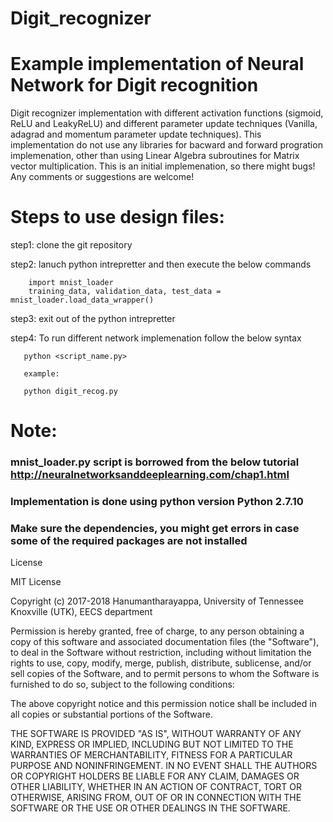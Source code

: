 # Digit_recognizer

# Example implementation of Neural Network for Digit recognition

Digit recognizer implementation with different activation functions (sigmoid, ReLU and LeakyReLU) and different parameter update techniques (Vanilla, adagrad and momentum parameter update techniques). This implementation do not use any libraries for bacward and forward progration implemenation, other than using Linear Algebra subroutines for Matrix vector multiplication. This is an initial implemenation, so there might bugs! Any comments or suggestions are welcome!

# Steps to use design files:

step1: clone the git repository

step2: lanuch python intrepretter and then execute the below commands 

        import mnist_loader
        training_data, validation_data, test_data = mnist_loader.load_data_wrapper()
 
step3: exit out of the python intrepretter 

step4: To run different network implemenation follow the below syntax

       python <script_name.py>
       
       example:
       
       python digit_recog.py
       
           
# Note: 
### mnist_loader.py script is borrowed from the below tutorial http://neuralnetworksanddeeplearning.com/chap1.html
### Implementation is done using python version Python 2.7.10 
### Make sure the dependencies, you might get errors in case some of the required packages are not installed      
    
    
    
    
    
License

MIT License

Copyright (c) 2017-2018 Hanumantharayappa, University of Tennessee Knoxville (UTK), EECS department

Permission is hereby granted, free of charge, to any person obtaining a copy of this software and associated documentation files (the "Software"), to deal in the Software without restriction, including without limitation the rights to use, copy, modify, merge, publish, distribute, sublicense, and/or sell copies of the Software, and to permit persons to whom the Software is furnished to do so, subject to the following conditions:

The above copyright notice and this permission notice shall be included in all copies or substantial portions of the Software.

THE SOFTWARE IS PROVIDED "AS IS", WITHOUT WARRANTY OF ANY KIND, EXPRESS OR IMPLIED, INCLUDING BUT NOT LIMITED TO THE WARRANTIES OF MERCHANTABILITY, FITNESS FOR A PARTICULAR PURPOSE AND NONINFRINGEMENT. IN NO EVENT SHALL THE AUTHORS OR COPYRIGHT HOLDERS BE LIABLE FOR ANY CLAIM, DAMAGES OR OTHER LIABILITY, WHETHER IN AN ACTION OF CONTRACT, TORT OR OTHERWISE, ARISING FROM, OUT OF OR IN CONNECTION WITH THE SOFTWARE OR THE USE OR OTHER DEALINGS IN THE SOFTWARE.


